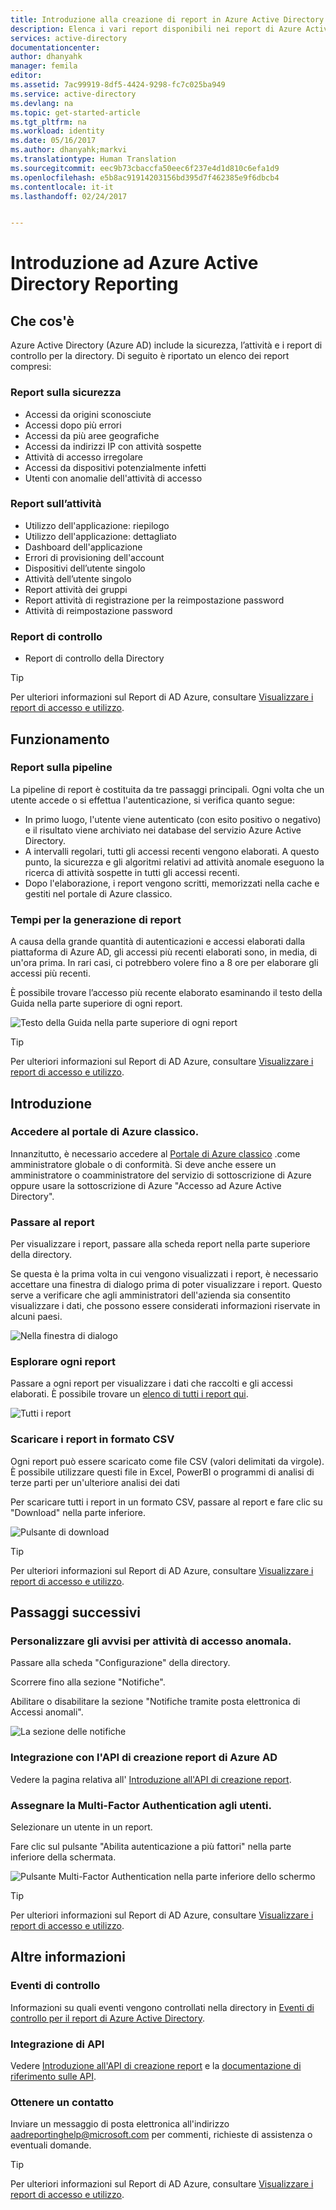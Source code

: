 ```yaml
---
title: Introduzione alla creazione di report in Azure Active Directory | Microsoft Azure
description: Elenca i vari report disponibili nei report di Azure Active Directory
services: active-directory
documentationcenter: 
author: dhanyahk
manager: femila
editor: 
ms.assetid: 7ac99919-8df5-4424-9298-fc7c025ba949
ms.service: active-directory
ms.devlang: na
ms.topic: get-started-article
ms.tgt_pltfrm: na
ms.workload: identity
ms.date: 05/16/2017
ms.author: dhanyahk;markvi
ms.translationtype: Human Translation
ms.sourcegitcommit: eec9b73cbaccfa50eec6f237e4d1d810c6efa1d9
ms.openlocfilehash: e5b8ac91914203156bd395d7f462385e9f6dbcb4
ms.contentlocale: it-it
ms.lasthandoff: 02/24/2017


---
```

# <a name="getting-started-with-azure-active-directory-reporting"></a>Introduzione ad Azure Active Directory Reporting
## <a name="what-it-is"></a>Che cos'è
Azure Active Directory (Azure AD) include la sicurezza, l’attività e i report di controllo per la directory. Di seguito è riportato un elenco dei report compresi:

### <a name="security-reports"></a>Report sulla sicurezza
* Accessi da origini sconosciute
* Accessi dopo più errori
* Accessi da più aree geografiche
* Accessi da indirizzi IP con attività sospette
* Attività di accesso irregolare
* Accessi da dispositivi potenzialmente infetti
* Utenti con anomalie dell'attività di accesso

### <a name="activity-reports"></a>Report sull’attività
* Utilizzo dell'applicazione: riepilogo
* Utilizzo dell'applicazione: dettagliato
* Dashboard dell'applicazione
* Errori di provisioning dell'account
* Dispositivi dell’utente singolo
* Attività dell’utente singolo
* Report attività dei gruppi
* Report attività di registrazione per la reimpostazione password
* Attività di reimpostazione password

### <a name="audit-reports"></a>Report di controllo
* Report di controllo della Directory

> [!TIP]
> Per ulteriori informazioni sul Report di AD Azure, consultare [Visualizzare i report di accesso e utilizzo](active-directory-view-access-usage-reports.md).
> 
> 

## <a name="how-it-works"></a>Funzionamento
### <a name="reporting-pipeline"></a>Report sulla pipeline
La pipeline di report è costituita da tre passaggi principali. Ogni volta che un utente accede o si effettua l'autenticazione, si verifica quanto segue:

* In primo luogo, l'utente viene autenticato (con esito positivo o negativo) e il risultato viene archiviato nei database del servizio Azure Active Directory.
* A intervalli regolari, tutti gli accessi recenti vengono elaborati. A questo punto, la sicurezza e gli algoritmi relativi ad attività anomale eseguono la ricerca di attività sospette in tutti gli accessi recenti.
* Dopo l'elaborazione, i report vengono scritti, memorizzati nella cache e gestiti nel portale di Azure classico.

### <a name="report-generation-times"></a>Tempi per la generazione di report
A causa della grande quantità di autenticazioni e accessi elaborati dalla piattaforma di Azure AD, gli accessi più recenti elaborati sono, in media, di un'ora prima. In rari casi, ci potrebbero volere fino a 8 ore per elaborare gli accessi più recenti.

È possibile trovare l’accesso più recente elaborato esaminando il testo della Guida nella parte superiore di ogni report.

![Testo della Guida nella parte superiore di ogni report](./media/active-directory-reporting-getting-started/reportingWatermark.PNG)

> [!TIP]
> Per ulteriori informazioni sul Report di AD Azure, consultare [Visualizzare i report di accesso e utilizzo](active-directory-view-access-usage-reports.md).
> 
> 

## <a name="getting-started"></a>Introduzione
### <a name="sign-into-the-azure-classic-portal"></a>Accedere al portale di Azure classico.
Innanzitutto, è necessario accedere al [Portale di Azure classico](https://manage.windowsazure.com) .come amministratore globale o di conformità. Si deve anche essere un amministratore o coamministratore del servizio di sottoscrizione di Azure oppure usare la sottoscrizione di Azure "Accesso ad Azure Active Directory".

### <a name="navigate-to-reports"></a>Passare al report
Per visualizzare i report, passare alla scheda report nella parte superiore della directory.

Se questa è la prima volta in cui vengono visualizzati i report, è necessario accettare una finestra di dialogo prima di poter visualizzare i report. Questo serve a verificare che agli amministratori dell'azienda sia consentito visualizzare i dati, che possono essere considerati informazioni riservate in alcuni paesi.

![Nella finestra di dialogo](./media/active-directory-reporting-getting-started/dialogBox.png)

### <a name="explore-each-report"></a>Esplorare ogni report
Passare a ogni report per visualizzare i dati che raccolti e gli accessi elaborati. È possibile trovare un [elenco di tutti i report qui](active-directory-reporting-guide.md).

![Tutti i report](./media/active-directory-reporting-getting-started/reportsMain.png)

### <a name="download-the-reports-as-csv"></a>Scaricare i report in formato CSV
Ogni report può essere scaricato come file CSV (valori delimitati da virgole). È possibile utilizzare questi file in Excel, PowerBI o programmi di analisi di terze parti per un'ulteriore analisi dei dati

Per scaricare tutti i report in un formato CSV, passare al report e fare clic su "Download" nella parte inferiore.

![Pulsante di download](./media/active-directory-reporting-getting-started/downloadButton.png)

> [!TIP]
> Per ulteriori informazioni sul Report di AD Azure, consultare [Visualizzare i report di accesso e utilizzo](active-directory-view-access-usage-reports.md).
> 
> 

## <a name="next-steps"></a>Passaggi successivi
### <a name="customize-alerts-for-anomalous-sign-in-activity"></a>Personalizzare gli avvisi per attività di accesso anomala.
Passare alla scheda "Configurazione" della directory.

Scorrere fino alla sezione "Notifiche".

Abilitare o disabilitare la sezione "Notifiche tramite posta elettronica di Accessi anomali".

![La sezione delle notifiche](./media/active-directory-reporting-getting-started/notificationsSection.png)

### <a name="integrate-with-the-azure-ad-reporting-api"></a>Integrazione con l'API di creazione report di Azure AD
Vedere la pagina relativa all' [Introduzione all'API di creazione report](active-directory-reporting-api-getting-started.md).

### <a name="engage-multi-factor-authentication-on-users"></a>Assegnare la Multi-Factor Authentication agli utenti.
Selezionare un utente in un report.

Fare clic sul pulsante "Abilita autenticazione a più fattori" nella parte inferiore della schermata.

![Pulsante Multi-Factor Authentication nella parte inferiore dello schermo](./media/active-directory-reporting-getting-started/mfaButton.png)

> [!TIP]
> Per ulteriori informazioni sul Report di AD Azure, consultare [Visualizzare i report di accesso e utilizzo](active-directory-view-access-usage-reports.md).
> 
> 

## <a name="learn-more"></a>Altre informazioni
### <a name="audit-events"></a>Eventi di controllo
Informazioni su quali eventi vengono controllati nella directory in [Eventi di controllo per il report di Azure Active Directory](active-directory-reporting-audit-events.md).

### <a name="api-integration"></a>Integrazione di API
Vedere [Introduzione all'API di creazione report](active-directory-reporting-api-getting-started.md) e la [documentazione di riferimento sulle API](https://msdn.microsoft.com/library/azure/mt126081.aspx).

### <a name="get-in-touch"></a>Ottenere un contatto
Inviare un messaggio di posta elettronica all'indirizzo [aadreportinghelp@microsoft.com](mailto:aadreportinghelp@microsoft.com) per commenti, richieste di assistenza o eventuali domande.

> [!TIP]
> Per ulteriori informazioni sul Report di AD Azure, consultare [Visualizzare i report di accesso e utilizzo](active-directory-view-access-usage-reports.md).
> 
> 


